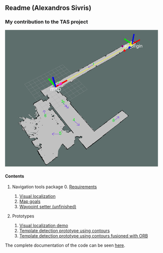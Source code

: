 ## Readme (Alexandros Sivris)  ##
### My contribution to the TAS project ###
![](rviz_screenshot_2017_02_01-09_33_44.png) 
#### Contents ####
1. Navigation tools package
	0. [Requirements](nav_tools_requirements.md) 
	1. [Visual localization](visual_localization.md) 
	2. [Map goals](map_goals.md) 
	3. [Waypoint setter (unfinished)](waypoint_setter.md) 
	
2. Prototypes
	1. [Visual localization demo](prototypes_demo.md) 
	2. [Template detection prototype using contours](detection_with_contours.md) 
	3. [Template detection prototype using contours fusioned with ORB](detection_with_contours_and_orb.md) 
	
The complete documentation of the code can be seen [here](doc/). 